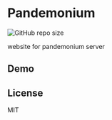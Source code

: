 # Pandemonium

![GitHub repo size](https://img.shields.io/github/repo-size/asphodelius/pandemonium)


website for pandemonium server

## Demo




## License

MIT
